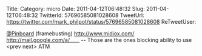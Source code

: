 Title: 
Category: micro
Date: 2011-04-12T06:48:32
Slug: 2011-04-12T06:48:32
TwitterId: 57696585081028608
TweetUrl: https://twitter.com/mark_philpot/status/57696585081028608
ReTweetUser: 

[@Pinboard](https://twitter.com/Pinboard) (framebusting) http://www.midiox.com/ http://mail.google.com/a/____ -- Those are the ones blocking ability to use &lt;prev next&gt; ATM